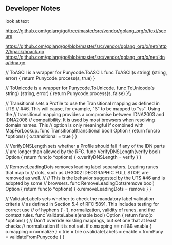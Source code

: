 ## Developer Notes

look at text

https://github.com/golang/go/tree/master/src/vendor/golang_org/x/text/secure


https://github.com/golang/go/blob/master/src/vendor/golang_org/x/net/http2/hpack/hpack.go
https://github.com/golang/go/blob/master/src/vendor/golang_org/x/net/idna/idna.go

// ToASCII is a wrapper for Punycode.ToASCII.
func ToASCII(s string) (string, error) {
	return Punycode.process(s, true)
}

// ToUnicode is a wrapper for Punycode.ToUnicode.
func ToUnicode(s string) (string, error) {
	return Punycode.process(s, false)
}\\\


// Transitional sets a Profile to use the Transitional mapping as defined in UTS
// #46. This will cause, for example, "ß" to be mapped to "ss". Using the
// transitional mapping provides a compromise between IDNA2003 and IDNA2008
// compatibility. It is used by most browsers when resolving domain names. This
// option is only meaningful if combined with MapForLookup.
func Transitional(transitional bool) Option {
	return func(o *options) { o.transitional = true }
}

// VerifyDNSLength sets whether a Profile should fail if any of the IDN parts
// are longer than allowed by the RFC.
func VerifyDNSLength(verify bool) Option {
	return func(o *options) { o.verifyDNSLength = verify }
}

// RemoveLeadingDots removes leading label separators. Leading runes that map to
// dots, such as U+3002 IDEOGRAPHIC FULL STOP, are removed as well.
//
// This is the behavior suggested by the UTS #46 and is adopted by some
// browsers.
func RemoveLeadingDots(remove bool) Option {
	return func(o *options) { o.removeLeadingDots = remove }
}

// ValidateLabels sets whether to check the mandatory label validation criteria
// as defined in Section 5.4 of RFC 5891. This includes testing for correct use
// of hyphens ('-'), normalization, validity of runes, and the context rules.
func ValidateLabels(enable bool) Option {
	return func(o *options) {
		// Don't override existing mappings, but set one that at least checks
		// normalization if it is not set.
		if o.mapping == nil && enable {
			o.mapping = normalize
		}
		o.trie = trie
		o.validateLabels = enable
		o.fromPuny = validateFromPunycode
	}
}

